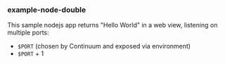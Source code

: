 ### example-node-double

This sample nodejs app returns "Hello World" in a web view, listening on multiple ports:

- `$PORT` (chosen by Continuum and exposed via environment)
- `$PORT` + 1
